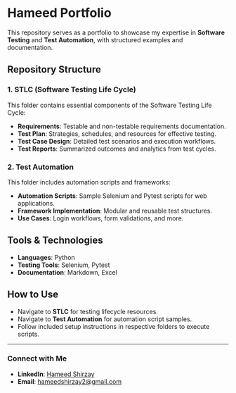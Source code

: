 # Hameed Portfolio

This repository serves as a portfolio to showcase my expertise in **Software Testing** and **Test Automation**, with structured examples and documentation. 

## Repository Structure

### 1. **STLC (Software Testing Life Cycle)**  
This folder contains essential components of the Software Testing Life Cycle:  
- **Requirements**: Testable and non-testable requirements documentation.  
- **Test Plan**: Strategies, schedules, and resources for effective testing.  
- **Test Case Design**: Detailed test scenarios and execution workflows.  
- **Test Reports**: Summarized outcomes and analytics from test cycles.

### 2. **Test Automation**  
This folder includes automation scripts and frameworks:  
- **Automation Scripts**: Sample Selenium and Pytest scripts for web applications.  
- **Framework Implementation**: Modular and reusable test structures.  
- **Use Cases**: Login workflows, form validations, and more.

## Tools & Technologies
- **Languages**: Python  
- **Testing Tools**: Selenium, Pytest  
- **Documentation**: Markdown, Excel  

## How to Use  
- Navigate to **STLC** for testing lifecycle resources.  
- Navigate to **Test Automation** for automation script samples.  
- Follow included setup instructions in respective folders to execute scripts.

---

### Connect with Me  
- **LinkedIn**: [Hameed Shirzay](https://linkedin.com/in/hameedshirzay)  
- **Email**: hameedshirzay2@gmail.com  
